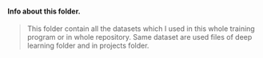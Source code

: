 #### Info about this folder.

> This folder contain all the datasets which I used in this whole training program or in whole repository.
> Same dataset are used files of deep learning folder and in projects folder.
